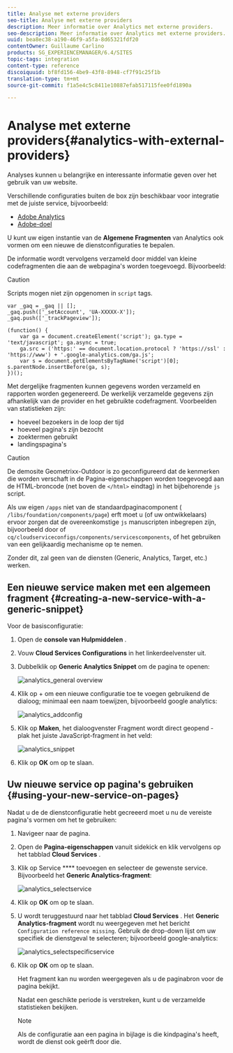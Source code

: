 ```yaml
---
title: Analyse met externe providers
seo-title: Analyse met externe providers
description: Meer informatie over Analytics met externe providers.
seo-description: Meer informatie over Analytics met externe providers.
uuid: bea8ec38-a190-46f9-a5fa-8d65321fdf20
contentOwner: Guillaume Carlino
products: SG_EXPERIENCEMANAGER/6.4/SITES
topic-tags: integration
content-type: reference
discoiquuid: bf8fd156-4be9-43f8-8948-cf7f91c25f1b
translation-type: tm+mt
source-git-commit: f1a5e4c5c8411e10887efab517115fee0fd1890a

---
```



# Analyse met externe providers{#analytics-with-external-providers}

Analyses kunnen u belangrijke en interessante informatie geven over het gebruik van uw website.

Verschillende configuraties buiten de box zijn beschikbaar voor integratie met de juiste service, bijvoorbeeld:

* [Adobe Analytics](/help/sites-administering/adobeanalytics.md)
* [Adobe-doel](/help/sites-administering/target.md)

U kunt uw eigen instantie van de **Algemene Fragmenten** van Analytics ook vormen om een nieuwe de dienstconfiguraties te bepalen.

De informatie wordt vervolgens verzameld door middel van kleine codefragmenten die aan de webpagina&#39;s worden toegevoegd. Bijvoorbeeld:

>[!CAUTION]
>
>Scripts mogen niet zijn opgenomen in `script` tags.

```
var _gaq = _gaq || [];
_gaq.push(['_setAccount', 'UA-XXXXX-X']);
_gaq.push(['_trackPageview']);

(function() {
    var ga = document.createElement('script'); ga.type = 'text/javascript'; ga.async = true;
    ga.src = ('https:' == document.location.protocol ? 'https://ssl' : 'https://www') + '.google-analytics.com/ga.js';
    var s = document.getElementsByTagName('script')[0]; s.parentNode.insertBefore(ga, s);
})();
```

Met dergelijke fragmenten kunnen gegevens worden verzameld en rapporten worden gegenereerd. De werkelijk verzamelde gegevens zijn afhankelijk van de provider en het gebruikte codefragment. Voorbeelden van statistieken zijn:

* hoeveel bezoekers in de loop der tijd
* hoeveel pagina&#39;s zijn bezocht
* zoektermen gebruikt
* landingspagina&#39;s

>[!CAUTION]
>
>De demosite Geometrixx-Outdoor is zo geconfigureerd dat de kenmerken die worden verschaft in de Pagina-eigenschappen worden toegevoegd aan de HTML-broncode (net boven de `</html>` eindtag) in het bijbehorende `js` script.
>
>
>Als uw eigen `/apps` niet van de standaardpaginacomponent ( `/libs/foundation/components/page`) erft moet u (of uw ontwikkelaars) ervoor zorgen dat de overeenkomstige `js` manuscripten inbegrepen zijn, bijvoorbeeld door of `cq/cloudserviceconfigs/components/servicescomponents`, of het gebruiken van een gelijkaardig mechanisme op te nemen.
>
>
>Zonder dit, zal geen van de diensten (Generic, Analytics, Target, etc.) werken.

## Een nieuwe service maken met een algemeen fragment {#creating-a-new-service-with-a-generic-snippet}

Voor de basisconfiguratie:

1. Open de **console van Hulpmiddelen** .

1. Vouw **Cloud Services Configurations** in het linkerdeelvenster uit.

1. Dubbelklik op **Generic Analytics Snippet** om de pagina te openen:

   ![analytics_general overview](assets/analytics_genericoverview.png)

1. Klik op + om een nieuwe configuratie toe te voegen gebruikend de dialoog; minimaal een naam toewijzen, bijvoorbeeld google analytics:

   ![analytics_addconfig](assets/analytics_addconfig.png)

1. Klik op **Maken**, het dialoogvenster Fragment wordt direct geopend - plak het juiste JavaScript-fragment in het veld:

   ![analytics_snippet](assets/analytics_snippet.png)

1. Klik op **OK** om op te slaan.

## Uw nieuwe service op pagina&#39;s gebruiken {#using-your-new-service-on-pages}

Nadat u de de dienstconfiguratie hebt gecreeerd moet u nu de vereiste pagina&#39;s vormen om het te gebruiken:

1. Navigeer naar de pagina.

1. Open de **Pagina-eigenschappen** vanuit sidekick en klik vervolgens op het tabblad **Cloud Services** .

1. Klik op Service **** toevoegen en selecteer de gewenste service. Bijvoorbeeld het **Generic Analytics-fragment**:

   ![analytics_selectservice](assets/analytics_selectservice.png)

1. Klik op **OK** om op te slaan.

1. U wordt teruggestuurd naar het tabblad **Cloud Services** . Het **Generic Analytics-fragment** wordt nu weergegeven met het bericht `Configuration reference missing`. Gebruik de drop-down lijst om uw specifiek de dienstgeval te selecteren; bijvoorbeeld google-analytics:

   ![analytics_selectspecificservice](assets/analytics_selectspecificservice.png)

1. Klik op **OK** om op te slaan.

   Het fragment kan nu worden weergegeven als u de paginabron voor de pagina bekijkt.

   Nadat een geschikte periode is verstreken, kunt u de verzamelde statistieken bekijken.

   >[!NOTE]
   >
   >Als de configuratie aan een pagina in bijlage is die kindpagina&#39;s heeft, wordt de dienst ook geërft door die.

